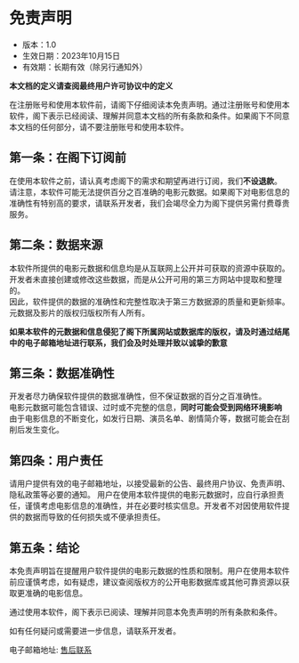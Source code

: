 # 免责声明
* 版本：1.0
* 生效日期：2023年10月15日
* 有效期：长期有效（除另行通知外）  

**本文档的定义请查阅最终用户许可协议中的定义**

在注册账号和使用本软件前，请阁下仔细阅读本免责声明。通过注册账号和使用本软件，阁下表示已经阅读、理解并同意本文档的所有条款和条件。如果阁下不同意本文档的任何部分，请不要注册账号和使用本软件。

## 第一条：在阁下订阅前
在使用本软件之前，请认真考虑阁下的需求和期望再进行订阅，我们**不设退款**。  
请注意，本软件可能无法提供百分之百准确的电影元数据。如果阁下对电影信息的准确性有特别高的要求，请联系开发者，我们会竭尽全力为阁下提供另需付费尊贵服务。

## 第二条：数据来源
本软件所提供的电影元数据和信息均是从互联网上公开并可获取的资源中获取的。开发者未直接创建或修改这些数据，而是从公开可用的第三方网站中提取和整理的。  
因此，软件提供的数据的准确性和完整性取决于第三方数据源的质量和更新频率。  
元数据及影片的版权归版权所有人所有。  

**如果本软件的元数据和信息侵犯了阁下所属网站或数据库的版权，请及时通过结尾中的电子邮箱地址进行联系，我们会及时处理并致以诚挚的歉意**

## 第三条：数据准确性
开发者尽力确保软件提供的数据准确性，但不保证数据的百分之百准确性。  
电影元数据可能包含错误、过时或不完整的信息，**同时可能会受到网络环境影响**  
由于电影信息的不断变化，如发行日期、演员名单、剧情简介等，数据可能会在刮削后发生变化。

## 第四条：用户责任
请用户提供有效的电子邮箱地址，以接受最新的公告、最终用户协议、免责声明、隐私政策等必要的通知。
用户在使用本软件提供的电影元数据时，应自行承担责任，谨慎考虑电影信息的准确性，并在必要时核实信息。开发者不对因使用软件提供的数据而导致的任何损失或不便承担责任。

## 第五条：结论
本免责声明旨在提醒用户软件提供的电影元数据的性质和限制。用户在使用本软件前应谨慎考虑，如有疑虑，建议查阅版权方的公开电影数据库或其他可靠资源以获取更准确的电影信息。

通过使用本软件，阁下表示已阅读、理解并同意本免责声明的所有条款和条件。

如有任何疑问或需要进一步信息，请联系开发者。  

电子邮箱地址: [售后联系](/chs/README.md#售后联系)
